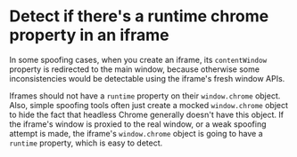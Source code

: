 # Detect if there's a runtime chrome property in an iframe

In some spoofing cases, when you create an iframe, its ``contentWindow``
property is redirected to the main window, because otherwise some
inconsistencies would be detectable using the iframe's fresh window APIs.

Iframes should not have a `runtime` property on their `window.chrome` object.
Also, simple spoofing tools often just create a mocked `window.chrome` object
to hide the fact that headless Chrome generally doesn't have this object.
If the iframe's window is proxied to the real window, or a weak spoofing attempt
is made, the iframe's `window.chrome` object is going to have a `runtime`
property, which is easy to detect.

